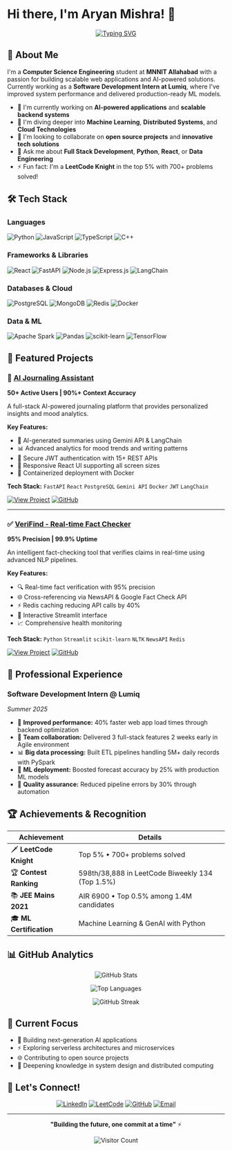 # Hi there, I'm Aryan Mishra! 👋

<div align="center">
  
  [![Typing SVG](https://readme-typing-svg.herokuapp.com?font=Fira+Code&pause=1000&color=36BCF7&center=true&vCenter=true&width=435&lines=Full+Stack+Developer;AI%2FML+Enthusiast;Problem+Solver;Open+Source+Contributor)](https://git.io/typing-svg)
  
</div>

## 🚀 About Me

I'm a **Computer Science Engineering** student at **MNNIT Allahabad** with a passion for building scalable web applications and AI-powered solutions. Currently working as a **Software Development Intern at Lumiq**, where I've improved system performance and delivered production-ready ML models.

- 🔭 I'm currently working on **AI-powered applications** and **scalable backend systems**
- 🌱 I'm diving deeper into **Machine Learning**, **Distributed Systems**, and **Cloud Technologies**
- 👯 I'm looking to collaborate on **open source projects** and **innovative tech solutions**
- 💬 Ask me about **Full Stack Development**, **Python**, **React**, or **Data Engineering**
- ⚡ Fun fact: I'm a **LeetCode Knight** in the top 5% with 700+ problems solved!

## 🛠️ Tech Stack

### Languages
![Python](https://img.shields.io/badge/Python-3776AB?style=for-the-badge&logo=python&logoColor=white)
![JavaScript](https://img.shields.io/badge/JavaScript-F7DF1E?style=for-the-badge&logo=javascript&logoColor=black)
![TypeScript](https://img.shields.io/badge/TypeScript-007ACC?style=for-the-badge&logo=typescript&logoColor=white)
![C++](https://img.shields.io/badge/C++-00599C?style=for-the-badge&logo=c%2B%2B&logoColor=white)

### Frameworks & Libraries
![React](https://img.shields.io/badge/React-20232A?style=for-the-badge&logo=react&logoColor=61DAFB)
![FastAPI](https://img.shields.io/badge/FastAPI-005571?style=for-the-badge&logo=fastapi)
![Node.js](https://img.shields.io/badge/Node.js-43853D?style=for-the-badge&logo=node.js&logoColor=white)
![Express.js](https://img.shields.io/badge/Express.js-404D59?style=for-the-badge)
![LangChain](https://img.shields.io/badge/LangChain-1C3C3C?style=for-the-badge&logo=langchain&logoColor=white)

### Databases & Cloud
![PostgreSQL](https://img.shields.io/badge/PostgreSQL-316192?style=for-the-badge&logo=postgresql&logoColor=white)
![MongoDB](https://img.shields.io/badge/MongoDB-4EA94B?style=for-the-badge&logo=mongodb&logoColor=white)
![Redis](https://img.shields.io/badge/Redis-DC382D?style=for-the-badge&logo=redis&logoColor=white)
![Docker](https://img.shields.io/badge/Docker-2496ED?style=for-the-badge&logo=docker&logoColor=white)

### Data & ML
![Apache Spark](https://img.shields.io/badge/Apache%20Spark-E25A1C?style=for-the-badge&logo=apache-spark&logoColor=white)
![Pandas](https://img.shields.io/badge/Pandas-150458?style=for-the-badge&logo=pandas&logoColor=white)
![scikit-learn](https://img.shields.io/badge/scikit--learn-F7931E?style=for-the-badge&logo=scikit-learn&logoColor=white)
![TensorFlow](https://img.shields.io/badge/TensorFlow-FF6F00?style=for-the-badge&logo=tensorflow&logoColor=white)

## 🌟 Featured Projects

### 🤖 [AI Journaling Assistant](https://ai-journal-assistant.onrender.com/)
**50+ Active Users | 90%+ Context Accuracy**

A full-stack AI-powered journaling platform that provides personalized insights and mood analytics.

**Key Features:**
- 🧠 AI-generated summaries using Gemini API & LangChain
- 📊 Advanced analytics for mood trends and writing patterns
- 🔐 Secure JWT authentication with 15+ REST APIs
- 📱 Responsive React UI supporting all screen sizes
- 🐳 Containerized deployment with Docker

**Tech Stack:** `FastAPI` `React` `PostgreSQL` `Gemini API` `Docker` `JWT` `LangChain`

[![View Project](https://img.shields.io/badge/Live%20Demo-FF6B6B?style=for-the-badge&logo=github&logoColor=white)](https://ai-journal-assistant.onrender.com/)
[![GitHub](https://img.shields.io/badge/Source%20Code-181717?style=for-the-badge&logo=github&logoColor=white)](https://github.com/aryanmishra24/Ai_journal_assistant)

---

### ✅ [VeriFind - Real-time Fact Checker](https://verifind.onrender.com/)
**95% Precision | 99.9% Uptime**

An intelligent fact-checking tool that verifies claims in real-time using advanced NLP pipelines.

**Key Features:**
- 🔍 Real-time fact verification with 95% precision
- 🌐 Cross-referencing via NewsAPI & Google Fact Check API
- ⚡ Redis caching reducing API calls by 40%
- 🎨 Interactive Streamlit interface
- 📈 Comprehensive health monitoring

**Tech Stack:** `Python` `Streamlit` `scikit-learn` `NLTK` `NewsAPI` `Redis`

[![View Project](https://img.shields.io/badge/Live%20Demo-4CAF50?style=for-the-badge&logo=streamlit&logoColor=white)](https://verifind.onrender.com/)
[![GitHub](https://img.shields.io/badge/Source%20Code-181717?style=for-the-badge&logo=github&logoColor=white)](https://github.com/aryanmishra24/VeriFind)

## 💼 Professional Experience

### Software Development Intern @ Lumiq
*Summer 2025*

- 🚀 **Improved performance:** 40% faster web app load times through backend optimization
- 🤝 **Team collaboration:** Delivered 3 full-stack features 2 weeks early in Agile environment
- 📊 **Big data processing:** Built ETL pipelines handling 5M+ daily records with PySpark
- 🤖 **ML deployment:** Boosted forecast accuracy by 25% with production ML models
- 🔧 **Quality assurance:** Reduced pipeline errors by 30% through automation

## 🏆 Achievements & Recognition

<div align="center">

| Achievement | Details |
|-------------|---------|
| 🗡️ **LeetCode Knight** | Top 5% • 700+ problems solved |
| 🏆 **Contest Ranking** | 598th/38,888 in LeetCode Biweekly 134 (Top 1.5%) |
| 📚 **JEE Mains 2021** | AIR 6900 • Top 0.5% among 1.4M candidates |
| 🎓 **ML Certification** | Machine Learning & GenAI with Python |

</div>

## 📊 GitHub Analytics

<div align="center">
  
  ![GitHub Stats](https://github-readme-stats.vercel.app/api?username=aryanmishra24&show_icons=true&theme=radical&hide_border=true&include_all_commits=true&count_private=true)
  
  ![Top Languages](https://github-readme-stats.vercel.app/api/top-langs/?username=aryanmishra24&layout=compact&theme=radical&hide_border=true&langs_count=8)
  
  ![GitHub Streak](https://github-readme-streak-stats.herokuapp.com/?user=aryanmishra24&theme=radical&hide_border=true)

</div>

## 🎯 Current Focus

- 🔮 Building next-generation AI applications
- ⚡ Exploring serverless architectures and microservices
- 🌐 Contributing to open source projects
- 📖 Deepening knowledge in system design and distributed computing

## 🤝 Let's Connect!

<div align="center">

[![LinkedIn](https://img.shields.io/badge/LinkedIn-0077B5?style=for-the-badge&logo=linkedin&logoColor=white)](https://linkedin.com/in/aryan–-mishra/)
[![LeetCode](https://img.shields.io/badge/LeetCode-FFA116?style=for-the-badge&logo=leetcode&logoColor=black)](https://leetcode.com/u/aryanitis)
[![GitHub](https://img.shields.io/badge/GitHub-181717?style=for-the-badge&logo=github&logoColor=white)](https://github.com/aryanmishra24)
[![Email](https://img.shields.io/badge/Email-D14836?style=for-the-badge&logo=gmail&logoColor=white)](mailto:mishraaryan350@gmail.com)

</div>

---

<div align="center">
  
  **"Building the future, one commit at a time"** ⚡
  
  ![Visitor Count](https://komarev.com/ghpvc/?username=aryanmishra24&color=blue&style=flat-square&label=Profile+Views)

</div>

<!--
**aryanmishra24/aryanmishra24** is a ✨ _special_ ✨ repository because its `README.md` (this file) appears on your GitHub profile.

Here are some ideas to get you started:

- 🔭 I’m currently working on ...
- 🌱 I’m currently learning ...
- 👯 I’m looking to collaborate on ...
- 🤔 I’m looking for help with ...
- 💬 Ask me about ...
- 📫 How to reach me: ...
- 😄 Pronouns: ...
- ⚡ Fun fact: ...
-->
